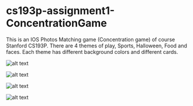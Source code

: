 # cs193p-assignment1-ConcentrationGame
This is an IOS Photos Matching game (Concentration game) of course Stanford CS193P.
There are 4 themes of play, Sports, Halloween, Food and faces. Each theme has different background colors and different cards. 


![alt text](https://github.com/MinaWagdi/cs193p-assignment1-ConcentrationGame/blob/master/Concentration/Concentration/Screenshots/Screen%20Shot%202019-04-22%20at%202.53.08%20PM.png)




![alt text](https://github.com/MinaWagdi/cs193p-assignment1-ConcentrationGame/blob/master/Concentration/Concentration/Screenshots/Screen%20Shot%202019-04-22%20at%202.53.17%20PM.png)




![alt text](https://github.com/MinaWagdi/cs193p-assignment1-ConcentrationGame/blob/master/Concentration/Concentration/Screenshots/Screen%20Shot%202019-04-22%20at%202.53.27%20PM.png)





![alt text](https://github.com/MinaWagdi/cs193p-assignment1-ConcentrationGame/blob/master/Concentration/Concentration/Screenshots/Screen%20Shot%202019-04-22%20at%202.53.33%20PM.png)


